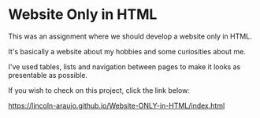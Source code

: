 # Website Only in HTML

This was an assignment where we should develop a website only in HTML.

It's basically a website about my hobbies and some curiosities about me.

I've used tables, lists and navigation between pages to make it looks as presentable as possible.

If you wish to check on this project, click the link below:

https://lincoln-araujo.github.io/Website-ONLY-in-HTML/index.html
